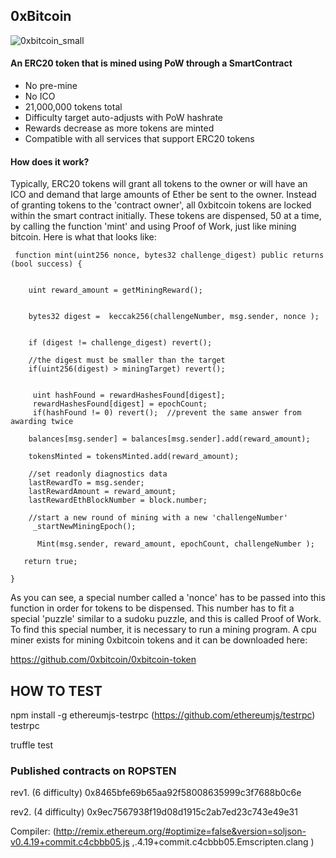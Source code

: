  
 ## 0xBitcoin 
 
 
![0xbitcoin_small](https://user-images.githubusercontent.com/36060731/35717032-b47d34d0-07aa-11e8-9d1a-48dafbbb2ca0.png)

 
 #### An ERC20 token that is mined using PoW through a SmartContract 
  
  * No pre-mine 
  * No ICO
  * 21,000,000 tokens total
  * Difficulty target auto-adjusts with PoW hashrate
  * Rewards decrease as more tokens are minted 
  * Compatible with all services that support ERC20 tokens
  
  
   
 #### How does it work?
 
Typically, ERC20 tokens will grant all tokens to the owner or will have an ICO and demand that large amounts of Ether be sent to the owner.   Instead of granting tokens to the 'contract owner', all 0xbitcoin tokens are locked within the smart contract initially.  These tokens are dispensed, 50 at a time, by calling the function 'mint' and using Proof of Work, just like mining bitcoin.  Here is what that looks like: 


     function mint(uint256 nonce, bytes32 challenge_digest) public returns (bool success) {

       
        uint reward_amount = getMiningReward();

        
        bytes32 digest =  keccak256(challengeNumber, msg.sender, nonce );

         
        if (digest != challenge_digest) revert();

        //the digest must be smaller than the target
        if(uint256(digest) > miningTarget) revert();
     

         uint hashFound = rewardHashesFound[digest];
         rewardHashesFound[digest] = epochCount;
         if(hashFound != 0) revert();  //prevent the same answer from awarding twice

        balances[msg.sender] = balances[msg.sender].add(reward_amount);

        tokensMinted = tokensMinted.add(reward_amount);

        //set readonly diagnostics data
        lastRewardTo = msg.sender;
        lastRewardAmount = reward_amount;
        lastRewardEthBlockNumber = block.number;
        
        //start a new round of mining with a new 'challengeNumber'
         _startNewMiningEpoch();

          Mint(msg.sender, reward_amount, epochCount, challengeNumber );

       return true;

    }
 
 
As you can see, a special number called a 'nonce' has to be passed into this function in order for tokens to be dispensed.  This number has to fit a special 'puzzle' similar to a sudoku puzzle, and this is called Proof of Work.   To find this special number, it is necessary to run a mining program.  A cpu miner exists for mining 0xbitcoin tokens and it can be downloaded here: 

https://github.com/0xbitcoin/0xbitcoin-token


 
 
## HOW TO TEST

npm install -g ethereumjs-testrpc  (https://github.com/ethereumjs/testrpc)
testrpc

truffle test

 
### Published contracts on ROPSTEN
rev1. (6 difficulty)  0x8465bfe69b65aa92f58008635999c3f7688b0c6e

rev2. (4 difficulty) 0x9ec7567938f19d08d1915c2ab7ed23c743e49e31

 
 
 Compiler: 
(http://remix.ethereum.org/#optimize=false&version=soljson-v0.4.19+commit.c4cbbb05.js ,.4.19+commit.c4cbbb05.Emscripten.clang )
 

 
 
